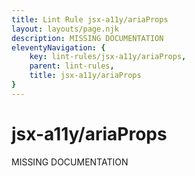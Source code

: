 ```yaml
---
title: Lint Rule jsx-a11y/ariaProps
layout: layouts/page.njk
description: MISSING DOCUMENTATION
eleventyNavigation: {
	key: lint-rules/jsx-a11y/ariaProps,
	parent: lint-rules,
	title: jsx-a11y/ariaProps
}
---
```


# jsx-a11y/ariaProps

MISSING DOCUMENTATION
